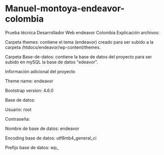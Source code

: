 # Manuel-montoya-endeavor-colombia
Prueba técnica Desarrollador Web endeavor Colombia
Explicación archivos:

Carpeta themes: contiene el tema (endeavor) creado para ser subido a la carpeta /htdocs/endeavor/wp-content/themes.

Carpeta Base-de-datos: contiene la base de datos del proyecto para ser subido en mySQL la base de datos "edeavor".


Información adicional del proyecto

Theme name: endeavor

Bootstrap version: 4.6.0


Base de datos:

Usuario: root

Contraseña:

Nombre de base de datos: endeavor

Encoding base de datos: utf8mb4_general_ci

Prefijo base de datos: wp_


